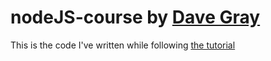 # nodeJS-course by [Dave Gray](https://www.youtube.com/channel/UCY38RvRIxYODO4penyxUwTg)

This is the code I've written while following [the tutorial](https://youtu.be/f2EqECiTBL8)